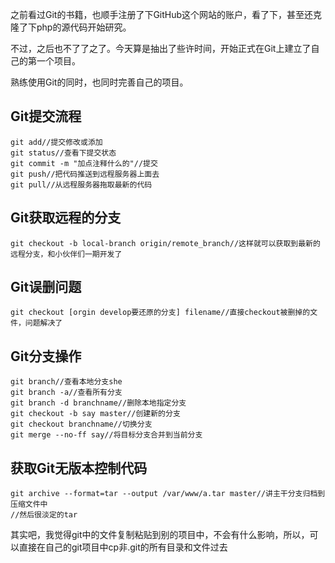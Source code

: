 之前看过Git的书籍，也顺手注册了下GitHub这个网站的账户，看了下，甚至还克隆了下php的源代码开始研究。

不过，之后也不了了之了。今天算是抽出了些许时间，开始正式在Git上建立了自己的第一个项目。

熟练使用Git的同时，也同时完善自己的项目。

## Git提交流程

```shell
git add//提交修改或添加
git status//查看下提交状态
git commit -m "加点注释什么的"//提交
git push//把代码推送到远程服务器上面去
git pull//从远程服务器拖取最新的代码
```

## Git获取远程的分支

```shell
git checkout -b local-branch origin/remote_branch//这样就可以获取到最新的远程分支，和小伙伴们一期开发了
```

## Git误删问题

```shell
git checkout [orgin develop要还原的分支] filename//直接checkout被删掉的文件，问题解决了
```

## Git分支操作

```shell
git branch//查看本地分支she
git branch -a//查看所有分支
git branch -d branchname//删除本地指定分支
git checkout -b say master//创建新的分支
git checkout branchname//切换分支
git merge --no-ff say//将目标分支合并到当前分支
```

## 获取Git无版本控制代码

```shell
git archive --format=tar --output /var/www/a.tar master//讲主干分支归档到压缩文件中
//然后很淡定的tar
```

其实吧，我觉得git中的文件复制粘贴到别的项目中，不会有什么影响，所以，可以直接在自己的git项目中cp非.git的所有目录和文件过去